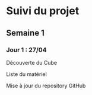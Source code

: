 # Suivi du projet 


## Semaine 1

### Jour 1 : 27/04

Découverte du Cube

Liste du matériel

Mise à jour du repository GitHub
